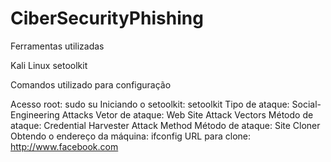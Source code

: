 # CiberSecurityPhishing

Ferramentas utilizadas
 
 Kali Linux
 setoolkit

Comandos utilizado para configuração
 
 Acesso root: sudo su
 Iniciando o setoolkit: setoolkit
 Tipo de ataque: Social-Engineering Attacks
 Vetor de ataque: Web Site Attack Vectors
 Método de ataque: Credential Harvester Attack Method 
 Método de ataque: Site Cloner
 Obtendo o endereço da máquina: ifconfig
 URL para clone: http://www.facebook.com
